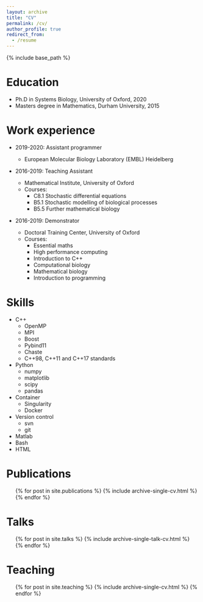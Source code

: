 ```yaml
---
layout: archive
title: "CV"
permalink: /cv/
author_profile: true
redirect_from:
  - /resume
---
```


{% include base_path %}

Education
======
* Ph.D in Systems Biology, University of Oxford, 2020
* Masters degree in Mathematics, Durham University, 2015

Work experience
======
* 2019-2020: Assistant programmer
    * European Molecular Biology Laboratory (EMBL) Heidelberg

* 2016-2019: Teaching Assistant
    * Mathematical Institute, University of Oxford
    * Courses:
        - C8.1 Stochastic differential equations
        - B5.1 Stochastic modelling of biological processes
        - B5.5 Further mathematical biology

* 2016-2019: Demonstrator
    * Doctoral Training Center, University of Oxford
    * Courses:
        - Essential maths
        - High performance computing
        - Introduction to C++
        - Computational biology
        - Mathematical biology
        - Introduction to programming

Skills
======
* C++
    - OpenMP
    - MPI
    - Boost
    - Pybind11
    - Chaste
    - C++98, C++11 and C++17 standards
* Python
    - numpy
    - matplotlib
    - scipy
    - pandas
* Container
    - Singularity
    - Docker
* Version control
    - svn
    - git
* Matlab
* Bash
* HTML


Publications
======
  <ul>{% for post in site.publications %}
    {% include archive-single-cv.html %}
  {% endfor %}</ul>

Talks
======
  <ul>{% for post in site.talks %}
    {% include archive-single-talk-cv.html %}
  {% endfor %}</ul>

Teaching
======
  <ul>{% for post in site.teaching %}
    {% include archive-single-cv.html %}
  {% endfor %}</ul>
